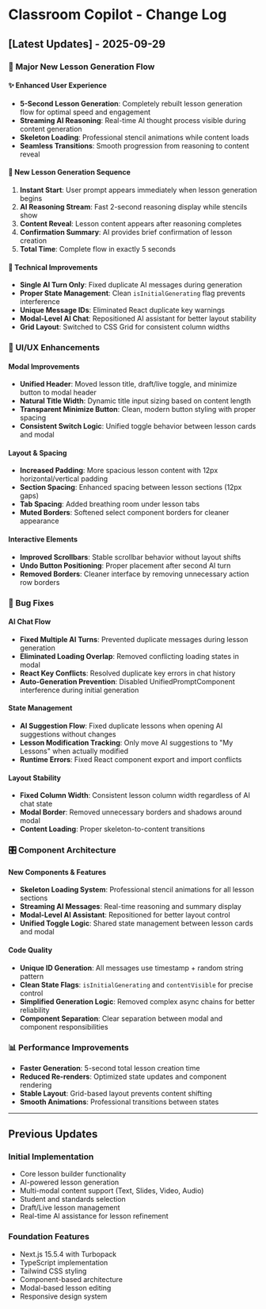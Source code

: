 # Classroom Copilot - Change Log

## [Latest Updates] - 2025-09-29

### 🚀 Major New Lesson Generation Flow

#### ✨ Enhanced User Experience
- **5-Second Lesson Generation**: Completely rebuilt lesson generation flow for optimal speed and engagement
- **Streaming AI Reasoning**: Real-time AI thought process visible during content generation
- **Skeleton Loading**: Professional stencil animations while content loads
- **Seamless Transitions**: Smooth progression from reasoning to content reveal

#### 🎯 New Lesson Generation Sequence
1. **Instant Start**: User prompt appears immediately when lesson generation begins
2. **AI Reasoning Stream**: Fast 2-second reasoning display while stencils show
3. **Content Reveal**: Lesson content appears after reasoning completes
4. **Confirmation Summary**: AI provides brief confirmation of lesson creation
5. **Total Time**: Complete flow in exactly 5 seconds

#### 🔧 Technical Improvements
- **Single AI Turn Only**: Fixed duplicate AI messages during generation
- **Proper State Management**: Clean `isInitialGenerating` flag prevents interference
- **Unique Message IDs**: Eliminated React duplicate key warnings
- **Modal-Level AI Chat**: Repositioned AI assistant for better layout stability
- **Grid Layout**: Switched to CSS Grid for consistent column widths

### 🎨 UI/UX Enhancements

#### Modal Improvements
- **Unified Header**: Moved lesson title, draft/live toggle, and minimize button to modal header
- **Natural Title Width**: Dynamic title input sizing based on content length
- **Transparent Minimize Button**: Clean, modern button styling with proper spacing
- **Consistent Switch Logic**: Unified toggle behavior between lesson cards and modal

#### Layout & Spacing
- **Increased Padding**: More spacious lesson content with 12px horizontal/vertical padding
- **Section Spacing**: Enhanced spacing between lesson sections (12px gaps)
- **Tab Spacing**: Added breathing room under lesson tabs
- **Muted Borders**: Softened select component borders for cleaner appearance

#### Interactive Elements
- **Improved Scrollbars**: Stable scrollbar behavior without layout shifts
- **Undo Button Positioning**: Proper placement after second AI turn
- **Removed Borders**: Cleaner interface by removing unnecessary action row borders

### 🐛 Bug Fixes

#### AI Chat Flow
- **Fixed Multiple AI Turns**: Prevented duplicate messages during lesson generation
- **Eliminated Loading Overlap**: Removed conflicting loading states in modal
- **React Key Conflicts**: Resolved duplicate key errors in chat history
- **Auto-Generation Prevention**: Disabled UnifiedPromptComponent interference during initial generation

#### State Management
- **AI Suggestion Flow**: Fixed duplicate lessons when opening AI suggestions without changes
- **Lesson Modification Tracking**: Only move AI suggestions to "My Lessons" when actually modified
- **Runtime Errors**: Fixed React component export and import conflicts

#### Layout Stability
- **Fixed Column Width**: Consistent lesson column width regardless of AI chat state
- **Modal Border**: Removed unnecessary borders and shadows around modal
- **Content Loading**: Proper skeleton-to-content transitions

### 🎛️ Component Architecture

#### New Components & Features
- **Skeleton Loading System**: Professional stencil animations for all lesson sections
- **Streaming AI Messages**: Real-time reasoning and summary display
- **Modal-Level AI Assistant**: Repositioned for better layout control
- **Unified Toggle Logic**: Shared state management between lesson cards and modal

#### Code Quality
- **Unique ID Generation**: All messages use timestamp + random string pattern
- **Clean State Flags**: `isInitialGenerating` and `contentVisible` for precise control
- **Simplified Generation Logic**: Removed complex async chains for better reliability
- **Component Separation**: Clear separation between modal and component responsibilities

### 📊 Performance Improvements
- **Faster Generation**: 5-second total lesson creation time
- **Reduced Re-renders**: Optimized state updates and component rendering
- **Stable Layout**: Grid-based layout prevents content shifting
- **Smooth Animations**: Professional transitions between states

---

## Previous Updates

### Initial Implementation
- Core lesson builder functionality
- AI-powered lesson generation
- Multi-modal content support (Text, Slides, Video, Audio)
- Student and standards selection
- Draft/Live lesson management
- Real-time AI assistance for lesson refinement

### Foundation Features
- Next.js 15.5.4 with Turbopack
- TypeScript implementation
- Tailwind CSS styling
- Component-based architecture
- Modal-based lesson editing
- Responsive design system
